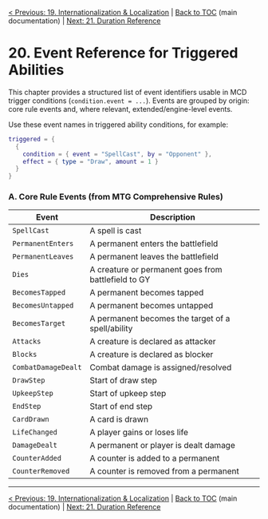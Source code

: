 [< Previous: 19. Internationalization & Localization](19_internationalization_and_localization.md) | [Back to TOC](../README.md) (main documentation) | [Next: 21. Duration Reference](21_duration_reference.md)

# 20. Event Reference for Triggered Abilities

This chapter provides a structured list of event identifiers usable in MCD trigger conditions (`condition.event = ...`). Events are grouped by origin: core rule events and, where relevant, extended/engine-level events.

Use these event names in triggered ability conditions, for example:

```lua
triggered = {
  {
    condition = { event = "SpellCast", by = "Opponent" },
    effect = { type = "Draw", amount = 1 }
  }
}
```

### A. Core Rule Events (from MTG Comprehensive Rules)

| Event               | Description                                         |
| ------------------- | --------------------------------------------------- |
| `SpellCast`         | A spell is cast                                     |
| `PermanentEnters`   | A permanent enters the battlefield                  |
| `PermanentLeaves`   | A permanent leaves the battlefield                  |
| `Dies`              | A creature or permanent goes from battlefield to GY |
| `BecomesTapped`     | A permanent becomes tapped                          |
| `BecomesUntapped`   | A permanent becomes untapped                        |
| `BecomesTarget`     | A permanent becomes the target of a spell/ability   |
| `Attacks`           | A creature is declared as attacker                  |
| `Blocks`            | A creature is declared as blocker                   |
| `CombatDamageDealt` | Combat damage is assigned/resolved                  |
| `DrawStep`          | Start of draw step                                  |
| `UpkeepStep`        | Start of upkeep step                                |
| `EndStep`           | Start of end step                                   |
| `CardDrawn`         | A card is drawn                                     |
| `LifeChanged`       | A player gains or loses life                        |
| `DamageDealt`       | A permanent or player is dealt damage               |
| `CounterAdded`      | A counter is added to a permanent                   |
| `CounterRemoved`    | A counter is removed from a permanent               |

---

[< Previous: 19. Internationalization & Localization](19_internationalization_and_localization.md) | [Back to TOC](../README.md) (main documentation) | [Next: 21. Duration Reference](21_duration_reference.md)
